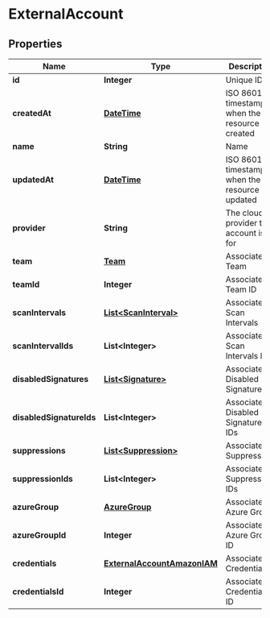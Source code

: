 
# ExternalAccount

## Properties
Name | Type | Description | Notes
------------ | ------------- | ------------- | -------------
**id** | **Integer** | Unique ID |  [optional]
**createdAt** | [**DateTime**](DateTime.md) | ISO 8601 timestamp when the resource was created |  [optional]
**name** | **String** | Name |  [optional]
**updatedAt** | [**DateTime**](DateTime.md) | ISO 8601 timestamp when the resource was updated |  [optional]
**provider** | **String** | The cloud provider this account is for |  [optional]
**team** | [**Team**](Team.md) | Associated Team |  [optional]
**teamId** | **Integer** | Associated Team ID |  [optional]
**scanIntervals** | [**List&lt;ScanInterval&gt;**](ScanInterval.md) | Associated Scan Intervals |  [optional]
**scanIntervalIds** | **List&lt;Integer&gt;** | Associated Scan Intervals IDs |  [optional]
**disabledSignatures** | [**List&lt;Signature&gt;**](Signature.md) | Associated Disabled Signatures |  [optional]
**disabledSignatureIds** | **List&lt;Integer&gt;** | Associated Disabled Signatures IDs |  [optional]
**suppressions** | [**List&lt;Suppression&gt;**](Suppression.md) | Associated Suppressions |  [optional]
**suppressionIds** | **List&lt;Integer&gt;** | Associated Suppressions IDs |  [optional]
**azureGroup** | [**AzureGroup**](AzureGroup.md) | Associated Azure Group |  [optional]
**azureGroupId** | **Integer** | Associated Azure Group ID |  [optional]
**credentials** | [**ExternalAccountAmazonIAM**](ExternalAccountAmazonIAM.md) | Associated Credentials |  [optional]
**credentialsId** | **Integer** | Associated Credentials ID |  [optional]



